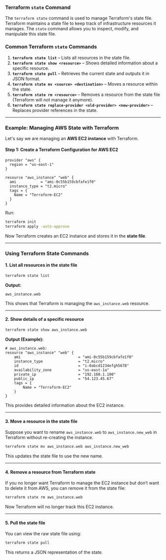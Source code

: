 ### **Terraform `state` Command**

The `terraform state` command is used to manage Terraform's state file. Terraform maintains a state file to keep track of infrastructure resources it manages. The `state` command allows you to inspect, modify, and manipulate this state file.

### **Common Terraform `state` Commands**
1. **`terraform state list`** – Lists all resources in the state file.
2. **`terraform state show <resource>`** – Shows detailed information about a specific resource.
3. **`terraform state pull`** – Retrieves the current state and outputs it in JSON format.
4. **`terraform state mv <source> <destination>`** – Moves a resource within the state.
5. **`terraform state rm <resource>`** – Removes a resource from the state file (Terraform will not manage it anymore).
6. **`terraform state replace-provider <old-provider> <new-provider>`** – Replaces provider references in the state.

---

### **Example: Managing AWS State with Terraform**
Let's say we are managing an **AWS EC2 instance** with Terraform.

#### **Step 1: Create a Terraform Configuration for AWS EC2**
```hcl
provider "aws" {
  region = "us-east-1"
}

resource "aws_instance" "web" {
  ami           = "ami-0c55b159cbfafe1f0"
  instance_type = "t2.micro"
  tags = {
    Name = "Terraform-EC2"
  }
}
```
Run:
```sh
terraform init
terraform apply -auto-approve
```
Now Terraform creates an EC2 instance and stores it in the **state file**.

---

### **Using Terraform State Commands**
#### **1. List all resources in the state file**
```sh
terraform state list
```
**Output:**
```
aws_instance.web
```
This shows that Terraform is managing the `aws_instance.web` resource.

---

#### **2. Show details of a specific resource**
```sh
terraform state show aws_instance.web
```
**Output (Example):**
```
# aws_instance.web:
resource "aws_instance" "web" {
    ami                          = "ami-0c55b159cbfafe1f0"
    instance_type                = "t2.micro"
    id                           = "i-0abcd1234efgh5678"
    availability_zone            = "us-east-1a"
    private_ip                   = "192.168.1.100"
    public_ip                    = "54.123.45.67"
    tags = {
        Name = "Terraform-EC2"
    }
}
```
This provides detailed information about the EC2 instance.

---

#### **3. Move a resource in the state file**
Suppose you want to rename `aws_instance.web` to `aws_instance.new_web` in Terraform without re-creating the instance.

```sh
terraform state mv aws_instance.web aws_instance.new_web
```
This updates the state file to use the new name.

---

#### **4. Remove a resource from Terraform state**
If you no longer want Terraform to manage the EC2 instance but don’t want to delete it from AWS, you can remove it from the state file:

```sh
terraform state rm aws_instance.web
```
Now Terraform will no longer track this EC2 instance.

---

#### **5. Pull the state file**
You can view the raw state file using:

```sh
terraform state pull
```
This returns a JSON representation of the state.

